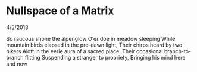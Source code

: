 Nullspace of a Matrix
=====================

4/5/2013

So raucous shone the alpenglow
O'er doe in meadow sleeping
While mountain birds elapsed in the pre-dawn light,
Their chirps heard by two hikers
Aloft in the eerie aura of a sacred place,
Their occasional branch-to-branch flitting
Suspending a stranger to propriety,
Bringing his mind here and now
